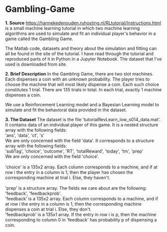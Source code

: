 # Gambling-Game

**1. Source**
https://hannekedenouden.ruhosting.nl/RLtutorial/Instructions.html is a small machine learning tutorial in which two machine learning algorithms are used to simulate and fit an individual player's behavior in a game called the Gambling Game. 

The Matlab code, datasets and theory about the simulation and fitting can all be found in the site of the tutorial. I have read through the tutorial and reproduced parts of it in Python in a Jupyter Notebook. The dataset that I've used is downloaded from site. 

**2. Brief Description**
In the Gambling Game, there are two slot machines. Each dispenses a coin with an unknown probability. The player tries to choose the machine that will most likely dispense a coin. Each such choice constitutes 1 trial. There are 135 trials in total. In each trial, exactly 1 machine dispenses a coin. 

We use a Reinforcement Learning model and a Bayesian Learning model to simulate and fit the behavioral data provided in the dataset. 

**3. The Dataset**
The dataset is the file 'tutorialRevLearn_low_s014_data.mat'. It contains data of an individual player of this game. It is a nested structure array with the following fields: 
<br>
'ans', 'data', 'ct', 's'
<br>
We are only concerned with the field 'data'. It corresponds to a structure array with the following fields:
<br> 
'subTag', 'choice', 'outcome', 'RT', 'totalReward', 'today', 'tm', 'prep'
<br>
We are only concerned with the field 'choice'.  
<br>
'choice' is a 135x2 array. Each column corresponds to a machine, and if at row i the entry in a column is 1, then the player has chosen the corresponding machine at trial i. Else, they haven't.  
<br>
'prep' is a structure array. The fields we care about are the following: 
<br>
'feedback', 'feedbackprob'.
<br>
'feedback' is a 135x2 array. Each column corresponds to a machine, and if at row i the entry in a column is 1, then the corresponding machine dispenses a coin at trial i. Else, they don't.
<br>
'feedbackprob' is a 135x1 array. If the entry in row i is p, then the machine corresponding to column 0 in 'feedback' has probability p of dispensing a coin. 



